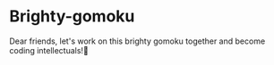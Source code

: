 # Brighty-gomoku
Dear friends, let's work on this brighty gomoku together and become coding intellectuals!💪
